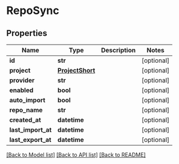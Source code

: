 # RepoSync

## Properties
Name | Type | Description | Notes
------------ | ------------- | ------------- | -------------
**id** | **str** |  | [optional] 
**project** | [**ProjectShort**](ProjectShort.md) |  | [optional] 
**provider** | **str** |  | [optional] 
**enabled** | **bool** |  | [optional] 
**auto_import** | **bool** |  | [optional] 
**repo_name** | **str** |  | [optional] 
**created_at** | **datetime** |  | [optional] 
**last_import_at** | **datetime** |  | [optional] 
**last_export_at** | **datetime** |  | [optional] 

[[Back to Model list]](../README.md#documentation-for-models) [[Back to API list]](../README.md#documentation-for-api-endpoints) [[Back to README]](../README.md)


